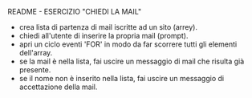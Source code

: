README - ESERCIZIO "CHIEDI LA MAIL"
- crea lista di partenza di mail iscritte ad un sito (arrey).
- chiedi all'utente di inserire la propria mail (prompt).
- apri un ciclo eventi 'FOR' in modo da far scorrere tutti gli elementi  dell'array.
- se la mail è nella lista, fai uscire un messaggio di mail che risulta già presente.
- se il nome non è inserito nella lista, fai uscire un messaggio di
accettazione della mail.